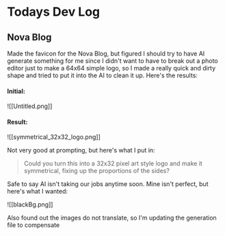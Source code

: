 # Todays Dev Log

## Nova Blog
Made the favicon for the Nova Blog, but figured I should try to have AI generate something for me since I didn't want to have to break out a photo editor just to make a 64x64 simple logo, so I made a really quick and dirty shape and tried to put it into the AI to clean it up. Here's the results:
#### Initial:
![[Untitled.png]]

#### Result:

![[symmetrical_32x32_logo.png]]

Not very good at prompting, but here's what I put in: 
> Could you turn this into a 32x32 pixel art style logo and make it symmetrical, fixing up the proportions of the sides?

Safe to say AI isn't taking our jobs anytime soon. Mine isn't perfect, but here's what I wanted:

![[blackBg.png]]

Also found out the images do not translate, so I'm updating the generation file to compensate